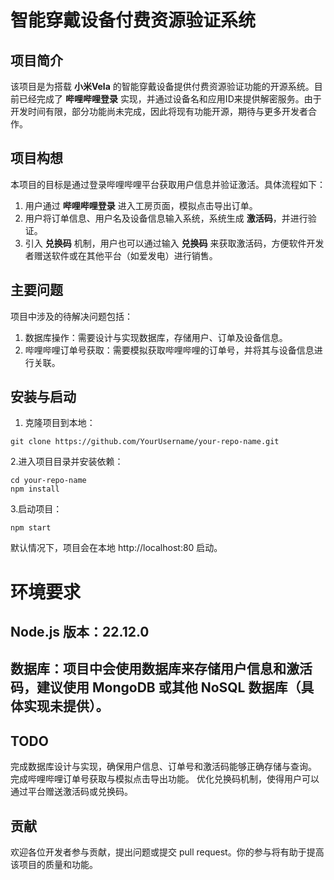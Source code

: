 # 智能穿戴设备付费资源验证系统

## 项目简介

该项目是为搭载 **小米Vela** 的智能穿戴设备提供付费资源验证功能的开源系统。目前已经完成了 **哔哩哔哩登录** 实现，并通过设备名和应用ID来提供解密服务。由于开发时间有限，部分功能尚未完成，因此将现有功能开源，期待与更多开发者合作。

## 项目构想

本项目的目标是通过登录哔哩哔哩平台获取用户信息并验证激活。具体流程如下：

1. 用户通过 **哔哩哔哩登录** 进入工房页面，模拟点击导出订单。
2. 用户将订单信息、用户名及设备信息输入系统，系统生成 **激活码**，并进行验证。
3. 引入 **兑换码** 机制，用户也可以通过输入 **兑换码** 来获取激活码，方便软件开发者赠送软件或在其他平台（如爱发电）进行销售。

## 主要问题

项目中涉及的待解决问题包括：

1. 数据库操作：需要设计与实现数据库，存储用户、订单及设备信息。
2. 哔哩哔哩订单号获取：需要模拟获取哔哩哔哩的订单号，并将其与设备信息进行关联。

## 安装与启动

1. 克隆项目到本地：

```
git clone https://github.com/YourUsername/your-repo-name.git
```
2.进入项目目录并安装依赖：
  ```复制代码
cd your-repo-name
npm install
```
3.启动项目：

```
npm start
```
默认情况下，项目会在本地 http://localhost:80 启动。

# 环境要求
## Node.js 版本：22.12.0
## 数据库：项目中会使用数据库来存储用户信息和激活码，建议使用 MongoDB 或其他 NoSQL 数据库（具体实现未提供）。
## TODO
完成数据库设计与实现，确保用户信息、订单号和激活码能够正确存储与查询。
完成哔哩哔哩订单号获取与模拟点击导出功能。
优化兑换码机制，使得用户可以通过平台赠送激活码或兑换码。
## 贡献
欢迎各位开发者参与贡献，提出问题或提交 pull request。你的参与将有助于提高该项目的质量和功能。


